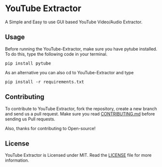 # YouTube Extractor

A Simple and Easy to use GUI based YouTube Video/Audio Extractor.

## Usage

Before running the YouTube-Extractor, make sure you have pytube installed. To do this, type the following code in your terminal.
<pre>
pip install pytube
</pre>

As an alternative you can also cd to YouTube-Extractor and type 
<pre>
pip install -r requirements.txt
</pre>

## Contributing 

To contribute to YouTube Extractor, fork the repository, create a new branch and send us a pull request. Make sure you read [CONTRIBUTING.md](https://github.com/SVijayB/YouTube-Extractor/blob/master/docs/CONTRIBUTING.md) before sending us Pull requests. 

Also, thanks for contributing to Open-source!

## License 

YouTube Extractor is Licensed under MIT. Read the [LICENSE](https://github.com/SVijayB/YouTube-Extractor/blob/master/LICENSE) file for more information.